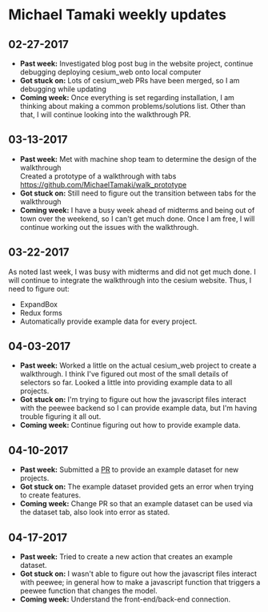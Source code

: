 # Michael Tamaki weekly updates

## 02-27-2017

- **Past week:** Investigated blog post bug in the website project, continue 
debugging deploying cesium_web onto local computer
- **Got stuck on:** Lots of cesium_web PRs have been merged, so I am debugging
while updating
- **Coming week:** Once everything is set regarding installation, I am thinking
about making a common problems/solutions list. Other than that, I will continue
looking into the walkthrough PR.

## 03-13-2017
- **Past week:** Met with machine shop team to determine the design of the walkthrough  
Created a prototype of a walkthrough with tabs https://github.com/MichaelTamaki/walk_prototype  
- **Got stuck on:** Still need to figure out the transition between tabs for the walkthrough
- **Coming week:** I have a busy week ahead of midterms and being out of town over the weekend,
so I can't get much done. Once I am free, I will continue working out the issues with the
walkthrough. 

## 03-22-2017
As noted last week, I was busy with midterms and did not get much done. I will continue to integrate
the walkthrough into the cesium website. Thus, I need to figure out:  
- ExpandBox  
- Redux forms
- Automatically provide example data for every project.

## 04-03-2017
- **Past week:** Worked a little on the actual cesium_web project to create a walkthrough. I think I've figured out most of the small details of selectors so far. Looked a little into providing example data to all projects.  
- **Got stuck on:** I'm trying to figure out how the javascript files interact with the peewee backend so I can provide example data, but I'm having trouble figuring it all out.  
- **Coming week:** Continue figuring out how to provide example data.

## 04-10-2017
- **Past week:** Submitted a [PR](https://github.com/cesium-ml/cesium_web/pull/181) to provide an example dataset for new projects.  
- **Got stuck on:** The example dataset provided gets an error when trying to create features.  
- **Coming week:** Change PR so that an example dataset can be used via the dataset tab, also look into error as stated.  

## 04-17-2017
- **Past week:** Tried to create a new action that creates an example dataset.  
- **Got stuck on:** I wasn't able to figure out how the javascript files interact with peewee; in general how to make a javascript function that triggers a peewee function that changes the model.  
- **Coming week:** Understand the front-end/back-end connection.  

